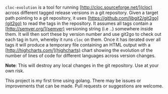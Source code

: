`cloc-evolution` is a tool for running [http://cloc.sourceforge.net/](cloc) across different tagged release versions in
a git repository. Given a target path pointing to a git repository, it uses [https://github.com/libgit2/git2go](git2go)
to read the tags in the repository. It assumes all tags contain a [http://semver.org/](semver) versioning string (i.e
<number>.<number>.<number>) somewhere inside them. It will then sort these by version number and use git2go to check out
each tag in turn, whereby it runs `cloc` on them. Once it has iterated over all tags it will produce a temporary file
containing an HTML output with a [http://highcharts.com/](highcharts) chart showing the evolution of the number of lines
of code for different languages across version changes.

**Note**: This will destroy any local changes in the git repository. Use at your own risk.

This project is my first time using golang. There may be issues or improvements that can be made. Pull requests or
suggestions are welcome.
